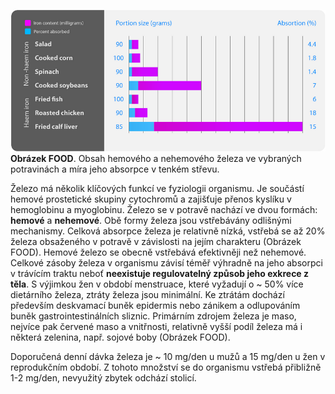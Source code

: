 <div class="w3-row">
<div class="w3-half">

![ironFOOD](ironFOOD.png)
<br />__Obrázek FOOD__. Obsah hemového a nehemového železa ve vybraných potravinách a míra jeho absorpce v tenkém střevu.
</div>
<div class="w3-half">
<div class="w3-margin w3-justify">

Železo má několik klíčových funkcí ve fyziologii organismu. Je součástí hemové prostetické skupiny cytochromů a zajišťuje přenos kyslíku v hemoglobinu a myoglobinu. Železo se v potravě nachází ve dvou formách: __hemové__ a __nehemové__. Obě formy železa jsou vstřebávány odlišnými mechanismy. Celková absorpce železa je relativně nízká, vstřebá se až 20% železa obsaženého v potravě v závislosti na jejím charakteru (Obrázek FOOD). Hemové železo se obecně vstřebává efektivněji než nehemové. Celkové zásoby železa v organismu závisí téměř výhradně na jeho absorpci v trávícím traktu neboť __neexistuje regulovatelný způsob jeho exkrece z těla__. S výjimkou žen v období menstruace, které vyžadují o ~ 50% více dietárního železa, ztráty železa jsou minimální. Ke ztrátám dochází především deskvamací buněk epidermis nebo zánikem a odlupováním buněk gastrointestinálních sliznic. Primárním zdrojem železa je maso, nejvíce pak červené maso a vnitřnosti, relativně vyšší podíl železa má i některá zelenina, např. sojové boby (Obrázek FOOD). 

Doporučená denní dávka železa je ~ 10 mg/den u mužů a 15 mg/den u žen v reprodukčním období. Z tohoto množství se do organismu vstřebá přibližně 1-2 mg/den, nevyužitý zbytek odchází stolicí. 
</div>
<bdl-quiz 
question="Které z následujících porcí jídel je nejhodnotnější pro příjem železa." 
answers="Salát (90g)|Špenát (90g)|Pečené kuře (90g)"
correctoptions="false|false|true" 
buttontitle="zkontrolovat odpověď"
explanations="4.4% z 80mg tj. asi 4 mg se vstřebá| 1.4% z 200mg tj. asi 3 mg se vstřebá. Před 150 lety chyba mylně přiřkla 10x větší množství železa ve špenátu než v něm ve skutečnosti je.|18% z 110 mg tj. asi 18 mg se vstřebá"></bdl-quiz>
</div>

</div>

